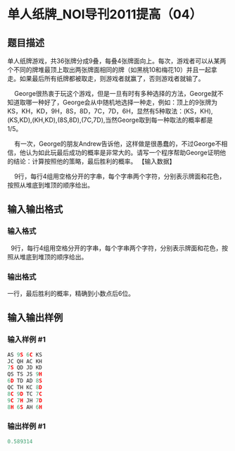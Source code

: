 # 单人纸牌_NOI导刊2011提高（04）

## 题目描述

单人纸牌游戏，共36张牌分成9叠，每叠4张牌面向上。每次，游戏者可以从某两个不同的牌堆最顶上取出两张牌面相同的牌（如黑桃10和梅花10）并且一起拿走。如果最后所有纸牌都被取走，则游戏者就赢了，否则游戏者就输了。 

    George很热衷于玩这个游戏，但是一旦有时有多种选择的方法，George就不知道取哪一种好了，George会从中随机地选择一种走，例如：顶上的9张牌为KS，KH，KD，9H，8S，8D，7C，7D，6H，显然有5种取法：(KS，KH),(KS,KD),(KH,KD),(8S,8D),(7C,7D),当然George取到每一种取法的概率都是1/5。 

    有一次，George的朋友Andrew告诉他，这样做是很愚蠢的，不过George不相信，他认为如此玩最后成功的概率是非常大的。请写一个程序帮助George证明他的结论：计算按照他的策略，最后胜利的概率。 【输入数据】 

    9行，每行4组用空格分开的字串，每个字串两个字符，分别表示牌面和花色，按照从堆底到堆顶的顺序给出。

## 输入输出格式

### 输入格式

  9行，每行4组用空格分开的字串，每个字串两个字符，分别表示牌面和花色，按照从堆底到堆顶的顺序给出。

### 输出格式

一行，最后胜利的概率，精确到小数点后6位。

## 输入输出样例

### 输入样例 #1

```cpp
AS 9S 6C KS 
JC QH AC KH 
7S QD JD KD 
QS TS JS 9H 
6D TD AD 8S 
QC TH KC 8D 
8C 9D TC 7C 
9C 7H JH 7D 
8H 6S AH 6H 
```


### 输出样例 #1

```cpp
0.589314
```


